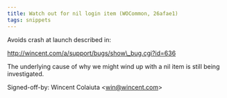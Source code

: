 ```yaml
---
title: Watch out for nil login item (WOCommon, 26afae1)
tags: snippets
---
```


Avoids crash at launch described in:

http://wincent.com/a/support/bugs/show\_bug.cgi?id=636

The underlying cause of why we might wind up with a nil item is still being investigated.

Signed-off-by: Wincent Colaiuta &lt;win@wincent.com&gt;
